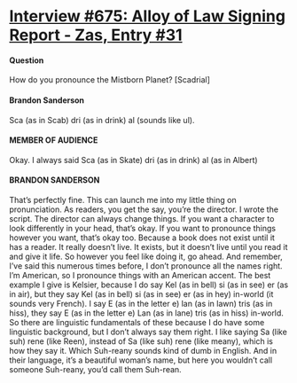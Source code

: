 # [Interview #675: Alloy of Law Signing Report - Zas, Entry #31](https://www.theoryland.com/intvmain.php?i=675#31)

#### Question

How do you pronounce the Mistborn Planet? [Scadrial]

#### Brandon Sanderson

Sca (as in Scab) dri (as in drink) al (sounds like ul).

#### MEMBER OF AUDIENCE

Okay. I always said Sca (as in Skate) dri (as in drink) al (as in Albert)

#### BRANDON SANDERSON

That’s perfectly fine. This can launch me into my little thing on pronunciation. As readers, you get the say, you’re the director. I wrote the script. The director can always change things. If you want a character to look differently in your head, that’s okay. If you want to pronounce things however you want, that’s okay too. Because a book does not exist until it has a reader. It really doesn’t live. It exists, but it doesn’t live until you read it and give it life. So however you feel like doing it, go ahead. And remember, I’ve said this numerous times before, I don’t pronounce all the names right. I’m American, so I pronounce things with an American accent. The best example I give is Kelsier, because I do say Kel (as in bell) si (as in see) er (as in air), but they say Kel (as in bell) si (as in see) er (as in hey) in-world (it sounds very French). I say E (as in the letter e) lan (as in lawn) tris (as in hiss), they say E (as in the letter e) Lan (as in lane) tris (as in hiss) in-world. So there are linguistic fundamentals of these because I do have some linguistic background, but I don’t always say them right. I like saying Sa (like suh) rene (like Reen), instead of Sa (like suh) rene (like meany), which is how they say it. Which Suh-reany sounds kind of dumb in English. And in their language, it’s a beautiful woman’s name, but here you wouldn’t call someone Suh-reany, you’d call them Suh-rean.

